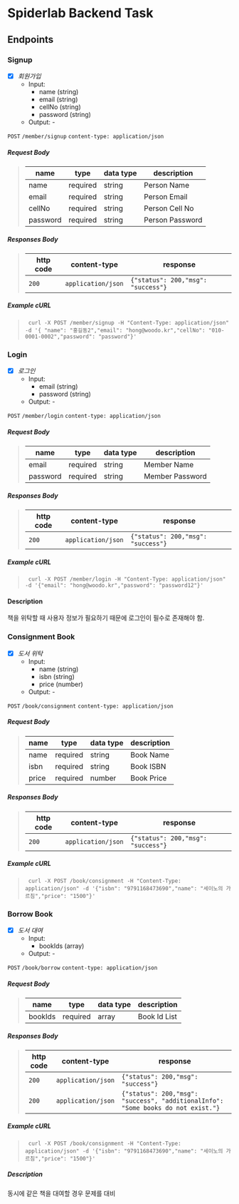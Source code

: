 # Spiderlab Backend Task

## Endpoints

### Signup

- [x] *회원가입*
    - Input:
        - name (string)
        - email (string)
        - cellNo (string)
        - password (string)
    - Output: -

`POST` `/member/signup` `content-type: application/json`

##### Request Body

> | name     | type     | data type | description     |
> |----------|----------|-----------|-----------------|
> | name     | required | string    | Person Name     |
> | email    | required | string    | Person Email    |
> | cellNo   | required | string    | Person Cell No  |
> | password | required | string    | Person Password |


##### Responses Body

> | http code | content-type       | response                                                                   |
> |-----------|--------------------|----------------------------------------------------------------------------|
> | `200`     | `application/json` | `{"status": 200,"msg": "success"}`                                         |

##### Example cURL

> ```text
>  curl -X POST /member/signup -H "Content-Type: application/json" -d '{ "name": "홍길동2","email": "hong@woodo.kr","cellNo": "010-0001-0002","password": "password"}'  
> ```

### Login

- [x] *로그인*
    - Input:
        - email (string)
        - password (string)
    - Output: -

`POST` `/member/login` `content-type: application/json`

##### Request Body

> | name     | type     | data type | description     |
> |----------|----------|-----------|-----------------|
> | email    | required | string    | Member Name     |
> | password | required | string    | Member Password |


##### Responses Body

> | http code | content-type       | response                                                                   |
> |-----------|--------------------|----------------------------------------------------------------------------|
> | `200`     | `application/json` | `{"status": 200,"msg": "success"}`                                         |

##### Example cURL

> ```text
>  curl -X POST /member/login -H "Content-Type: application/json" -d '{"email": "hong@woodo.kr","password": "password12"}'  
> ```
 
#### Description
책을 위탁할 때 사용자 정보가 필요하기 때문에 로그인이 필수로 존재해야 함.

### Consignment Book

- [x] *도서 위탁*
    - Input:
        - name (string)
        - isbn (string)
        - price (number)
    - Output: -

`POST` `/book/consignment` `content-type: application/json`

##### Request Body

> | name     | type     | data type | description |
> |----------|----------|-----------|-------------|
> | name     | required | string    | Book Name   |
> | isbn     | required | string    | Book ISBN   |
> | price    | required | number    | Book Price  |


##### Responses Body

> | http code | content-type       | response                                                                   |
> |-----------|--------------------|----------------------------------------------------------------------------|
> | `200`     | `application/json` | `{"status": 200,"msg": "success"}`                                         |

##### Example cURL

> ```text
>  curl -X POST /book/consignment -H "Content-Type: application/json" -d '{"isbn": "9791168473690","name": "세이노의 가르침","price": "1500"}'  
> ```
 
### Borrow Book
- [x] *도서 대여*
    - Input:
        - bookIds (array)
    - Output: -

`POST` `/book/borrow` `content-type: application/json`

##### Request Body

> | name    | type     | data type | description  |
> |---------|----------|-----------|--------------|
> | bookIds | required | array     | Book Id List |


##### Responses Body

> | http code | content-type       | response                                                                         |
> |-----------|--------------------|----------------------------------------------------------------------------------|
> | `200`     | `application/json` | `{"status": 200,"msg": "success"}`                                               |
> | `200`     | `application/json` | `{"status": 200,"msg": "success", "additionalInfo": "Some books do not exist."}` |

##### Example cURL

> ```text
>  curl -X POST /book/consignment -H "Content-Type: application/json" -d '{"isbn": "9791168473690","name": "세이노의 가르침","price": "1500"}'  
> ```
 
##### Description
동시에 같은 책을 대여할 경우 문제를 대비
